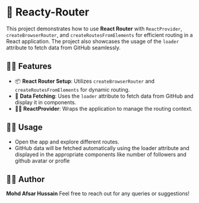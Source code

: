 # 🚀 Reacty-Router

This project demonstrates how to use **React Router** with `ReactProvider`, `createBrowserRouter`, and `createRoutesFromElements` for efficient routing in a React application. The project also showcases the usage of the `loader` attribute to fetch data from GitHub seamlessly.

## 🧑‍💻 Features

- 📦 **React Router Setup**: Utilizes `createBrowserRouter` and `createRoutesFromElements` for dynamic routing.
- 🔄 **Data Fetching**: Uses the `loader` attribute to fetch data from GitHub and display it in components.
- 🧑‍💻 **ReactProvider**: Wraps the application to manage the routing context.

## 🧑‍💻 Usage
- Open the app and explore different routes.
- GitHub data will be fetched automatically using the loader attribute and displayed in the appropriate components like number of followers and github avatar or profle

## 👨‍💻 Author

**Mohd Afsar Hussain**
Feel free to reach out for any queries or suggestions!
